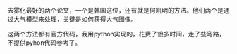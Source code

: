 去雾化最好的两个论文，一个是韩国这位，还有就是何凯明的方法。他们两个是通过大气模型来处理，关键是如何获得大气图像。

这两个方法都有官方代码，我用python实现的，花费了很多时间，走了些弯路，不提供pyhon代码参考了。